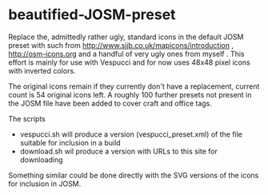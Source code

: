 beautified-JOSM-preset
======================

Replace the, admittedly rather ugly, standard icons in the default JOSM preset with such from http://www.sjjb.co.uk/mapicons/introduction ,  http://osm-icons.org and a handful of very ugly ones from myself . This effort is mainly for use with Vespucci and for now uses 48x48 pixel icons with inverted colors.  

The original icons remain if they currently don't have a replacement, current count is 54 original icons left. A roughly 100 further presets not present in the JOSM file have been added to cover craft and office tags. 

The scripts

 * vespucci.sh will produce a version (vespucci_preset.xml) of the file suitable for inclusion in a build
 * download.sh wil produce a version with URLs to this site for downloading

Something similar  could be done directly with the SVG versions of the icons for inclusion in JOSM.
